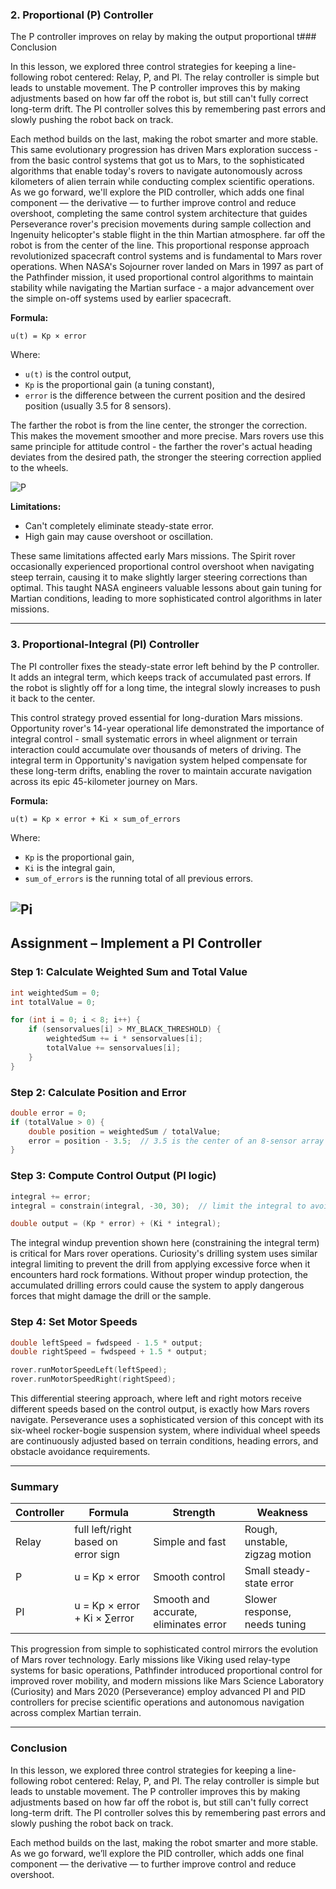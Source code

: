 ### 2. **Proportional (P) Controller**

The P controller improves on relay by making the output proportional t### Conclusion

In this lesson, we explored three control strategies for keeping a line-following robot centered: Relay, P, and PI. The relay controller is simple but leads to unstable movement. The P controller improves this by making adjustments based on how far off the robot is, but still can't fully correct long-term drift. The PI controller solves this by remembering past errors and slowly pushing the robot back on track.

Each method builds on the last, making the robot smarter and more stable. This same evolutionary progression has driven Mars exploration success - from the basic control systems that got us to Mars, to the sophisticated algorithms that enable today's rovers to navigate autonomously across kilometers of alien terrain while conducting complex scientific operations. As we go forward, we'll explore the PID controller, which adds one final component — the derivative — to further improve control and reduce overshoot, completing the same control system architecture that guides Perseverance rover's precision movements during sample collection and Ingenuity helicopter's stable flight in the thin Martian atmosphere. far off the robot is from the center of the line. This proportional response approach revolutionized spacecraft control systems and is fundamental to Mars rover operations. When NASA's Sojourner rover landed on Mars in 1997 as part of the Pathfinder mission, it used proportional control algorithms to maintain stability while navigating the Martian surface - a major advancement over the simple on-off systems used by earlier spacecraft.

**Formula:**

```
u(t) = Kp × error
```

Where:

- `u(t)` is the control output,
- `Kp` is the proportional gain (a tuning constant),
- `error` is the difference between the current position and the desired position (usually 3.5 for 8 sensors).

The farther the robot is from the line center, the stronger the correction. This makes the movement smoother and more precise. Mars rovers use this same principle for attitude control - the farther the rover's actual heading deviates from the desired path, the stronger the steering correction applied to the wheels.

![P](https://github.com/pranavk-2003/line-robot-curriculum/blob/assignments/images/module_8/p.png?raw=True)

**Limitations:**

- Can't completely eliminate steady-state error.
- High gain may cause overshoot or oscillation.

These same limitations affected early Mars missions. The Spirit rover occasionally experienced proportional control overshoot when navigating steep terrain, causing it to make slightly larger steering corrections than optimal. This taught NASA engineers valuable lessons about gain tuning for Martian conditions, leading to more sophisticated control algorithms in later missions.

---

### 3. **Proportional-Integral (PI) Controller**

The PI controller fixes the steady-state error left behind by the P controller. It adds an integral term, which keeps track of accumulated past errors. If the robot is slightly off for a long time, the integral slowly increases to push it back to the center.

This control strategy proved essential for long-duration Mars missions. Opportunity rover's 14-year operational life demonstrated the importance of integral control - small systematic errors in wheel alignment or terrain interaction could accumulate over thousands of meters of driving. The integral term in Opportunity's navigation system helped compensate for these long-term drifts, enabling the rover to maintain accurate navigation across its epic 45-kilometer journey on Mars.

**Formula:**

```
u(t) = Kp × error + Ki × sum_of_errors
```

Where:

- `Kp` is the proportional gain,
- `Ki` is the integral gain,
- `sum_of_errors` is the running total of all previous errors.

## ![Pi](https://github.com/pranavk-2003/line-robot-curriculum/blob/assignments/images/module_8/pi.png?raw=True)

## Assignment – Implement a PI Controller

### Step 1: Calculate Weighted Sum and Total Value

```cpp
int weightedSum = 0;
int totalValue = 0;

for (int i = 0; i < 8; i++) {
    if (sensorvalues[i] > MY_BLACK_THRESHOLD) {
        weightedSum += i * sensorvalues[i];
        totalValue += sensorvalues[i];
    }
}
```

### Step 2: Calculate Position and Error

```cpp
double error = 0;
if (totalValue > 0) {
    double position = weightedSum / totalValue;
    error = position - 3.5;  // 3.5 is the center of an 8-sensor array
}
```

### Step 3: Compute Control Output (PI logic)

```cpp
integral += error;
integral = constrain(integral, -30, 30);  // limit the integral to avoid windup

double output = (Kp * error) + (Ki * integral);
```

The integral windup prevention shown here (constraining the integral term) is critical for Mars rover operations. Curiosity's drilling system uses similar integral limiting to prevent the drill from applying excessive force when it encounters hard rock formations. Without proper windup protection, the accumulated drilling errors could cause the system to apply dangerous forces that might damage the drill or the sample.

### Step 4: Set Motor Speeds

```cpp
double leftSpeed = fwdspeed - 1.5 * output;
double rightSpeed = fwdspeed + 1.5 * output;

rover.runMotorSpeedLeft(leftSpeed);
rover.runMotorSpeedRight(rightSpeed);
```

This differential steering approach, where left and right motors receive different speeds based on the control output, is exactly how Mars rovers navigate. Perseverance uses a sophisticated version of this concept with its six-wheel rocker-bogie suspension system, where individual wheel speeds are continuously adjusted based on terrain conditions, heading errors, and obstacle avoidance requirements.

---

### Summary

| Controller | Formula                             | Strength                              | Weakness                       |
| ---------- | ----------------------------------- | ------------------------------------- | ------------------------------ |
| Relay      | full left/right based on error sign | Simple and fast                       | Rough, unstable, zigzag motion |
| P          | u = Kp × error                      | Smooth control                        | Small steady-state error       |
| PI         | u = Kp × error + Ki × ∑error        | Smooth and accurate, eliminates error | Slower response, needs tuning  |

This progression from simple to sophisticated control mirrors the evolution of Mars rover technology. Early missions like Viking used relay-type systems for basic operations, Pathfinder introduced proportional control for improved rover mobility, and modern missions like Mars Science Laboratory (Curiosity) and Mars 2020 (Perseverance) employ advanced PI and PID controllers for precise scientific operations and autonomous navigation across complex Martian terrain.

---

### Conclusion

In this lesson, we explored three control strategies for keeping a line-following robot centered: Relay, P, and PI. The relay controller is simple but leads to unstable movement. The P controller improves this by making adjustments based on how far off the robot is, but still can't fully correct long-term drift. The PI controller solves this by remembering past errors and slowly pushing the robot back on track.

Each method builds on the last, making the robot smarter and more stable. As we go forward, we’ll explore the PID controller, which adds one final component — the derivative — to further improve control and reduce overshoot.
